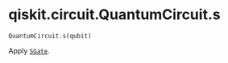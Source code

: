 # qiskit.circuit.QuantumCircuit.s

`QuantumCircuit.s(qubit)`

Apply [`SGate`](qiskit.circuit.library.SGate#qiskit.circuit.library.SGate "qiskit.circuit.library.SGate").

